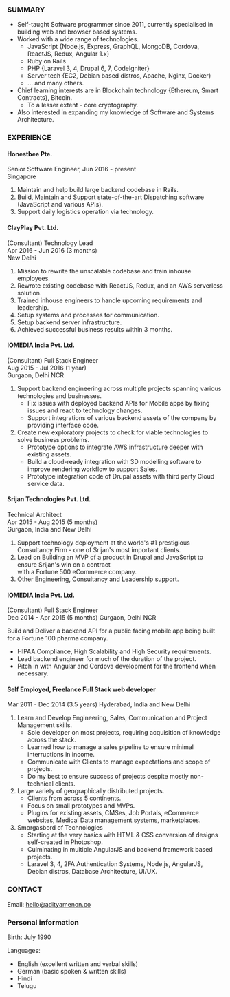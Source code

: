 ### SUMMARY

* Self-taught Software programmer since 2011, currently specialised in building web and browser based systems. 
* Worked with a wide range of technologies.
    * JavaScript {Node.js, Express, GraphQL, MongoDB, Cordova, ReactJS, Redux, Angular 1.x}
    * Ruby on Rails
    * PHP {Laravel 3, 4, Drupal 6, 7, CodeIgniter}
    * Server tech {EC2, Debian based distros, Apache, Nginx, Docker}  
    * ... and many others.
* Chief learning interests are in Blockchain technology {Ethereum, Smart Contracts}, Bitcoin.
    * To a lesser extent - core cryptography. 
* Also interested in expanding my knowledge of Software and Systems Architecture.

### EXPERIENCE

#### Honestbee Pte.  
  
Senior Software Engineer, Jun 2016 - present      
Singapore

1. Maintain and help build large backend codebase in Rails.
2. Build, Maintain and Support state-of-the-art Dispatching software (JavaScript and various APIs).
3. Support daily logistics operation via technology.

#### ClayPlay Pvt. Ltd.
(Consultant) Technology Lead  
Apr 2016 - Jun 2016 (3 months)  
New Delhi

1. Mission to rewrite the unscalable codebase and train inhouse employees.
2. Rewrote existing codebase with ReactJS, Redux, and an AWS serverless solution.
3. Trained inhouse engineers to handle upcoming requirements and leadership.
4. Setup systems and processes for communication.
5. Setup backend server infrastructure.
6. Achieved successful business results within 3 months.

#### IOMEDIA India Pvt. Ltd.
(Consultant) Full Stack Engineer  
Aug 2015 - Jul 2016 (1 year)  
Gurgaon, Delhi NCR

1. Support backend engineering across multiple projects spanning various technologies and businesses.
    * Fix issues with deployed backend APIs for Mobile apps by fixing issues and react to technology changes.
    * Support integrations of various backend assets of the company by providing interface code.
2. Create new exploratory projects to check for viable technologies to solve business problems.
    * Prototype options to integrate AWS infrastructure deeper with existing assets.
    * Build a cloud-ready integration with 3D modelling software to improve rendering workflow to support Sales.
    * Prototype integration code of Drupal assets with third party Cloud service data.

#### Srijan Technologies Pvt. Ltd.
Technical Architect  
Apr 2015 - Aug 2015 (5 months)  
Gurgaon, India and New Delhi

1. Support technology deployment at the world's #1 prestigious Consultancy Firm - one of Srijan's most important clients.
2. Lead on Building an MVP of a product in Drupal and JavaScript to ensure Srijan's win on a contract    
with a Fortune 500 eCommerce company.
3. Other Engineering, Consultancy and Leadership support. 


#### IOMEDIA India Pvt. Ltd.
(Consultant) Full Stack Engineer  
Dec 2014 - Apr 2015 (5 months)
Gurgaon, Delhi NCR

Build and Deliver a backend API for a public facing mobile app being built for a Fortune 100 pharma company.
* HIPAA Compliance, High Scalability and High Security requirements.
* Lead backend engineer for much of the duration of the project.
* Pitch in with Angular and Cordova development for the frontend when necessary.

#### Self Employed, Freelance Full Stack web developer
Mar 2011 - Dec 2014 (3.5 years)
Hyderabad, India and New Delhi

1. Learn and Develop Engineering, Sales, Communication and Project Management skills.
    * Sole developer on most projects, requiring acquisition of knowledge across the stack.
    * Learned how to manage a sales pipeline to ensure minimal interruptions in income.
    * Communicate with Clients to manage expectations and scope of projects.
    * Do my best to ensure success of projects despite mostly non-technical clients.
2. Large variety of geographically distributed projects.
    * Clients from across 5 continents.
    * Focus on small prototypes and MVPs. 
    * Plugins for existing assets, CMSes, Job Portals, eCommerce websites, Medical Data management systems, marketplaces.
2. Smorgasbord of Technologies
    * Starting at the very basics with HTML & CSS conversion of designs self-created in Photoshop. 
    * Culminating in multiple AngularJS and backend framework based projects.
    * Laravel 3, 4, 2FA Authentication Systems, Node.js, AngularJS, Debian distros, Database Architecture, UI/UX.

### CONTACT
Email: hello@adityamenon.co

### Personal information
Birth: July 1990

Languages:
* English (excellent written and verbal skills)
* German (basic spoken & written skills)
* Hindi
* Telugu
